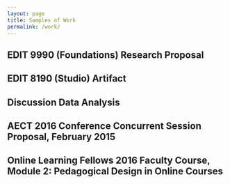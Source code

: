 ```yaml
---
layout: page
title: Samples of Work
permalink: /work/
---
```


## EDIT 9990 (Foundations) Research Proposal

## EDIT 8190 (Studio) Artifact

## Discussion Data Analysis

## AECT 2016 Conference Concurrent Session Proposal, February 2015

## Online Learning Fellows 2016 Faculty Course, Module 2: Pedagogical Design in Online Courses
